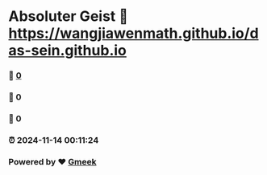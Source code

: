 # Absoluter Geist :link: https://wangjiawenmath.github.io/das-sein.github.io 
### :page_facing_up: [0](https://wangjiawenmath.github.io/das-sein.github.io/tag.html) 
### :speech_balloon: 0 
### :hibiscus: 0 
### :alarm_clock: 2024-11-14 00:11:24 
### Powered by :heart: [Gmeek](https://github.com/Meekdai/Gmeek)
